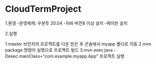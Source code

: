 # CloudTermProject
1.환경
-운영체제: 우분투 20.04 
-자바 버전8 이상 설치
-메이븐 설치

2.실행

1.master 브런치의 프로젝트를 다운 받은 후 콘솔에서 myapp 폴더로 이동
2.mvn package 명령어 실행으로 프로젝트 빌드
3.mvn exec:java -Dexec.mainClass="com.example.myapp.App" 프로젝트 실행
